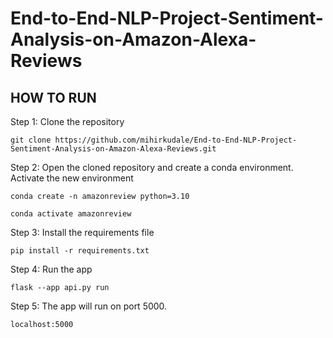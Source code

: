 # End-to-End-NLP-Project-Sentiment-Analysis-on-Amazon-Alexa-Reviews

## HOW TO RUN

Step 1: Clone the repository
```
git clone https://github.com/mihirkudale/End-to-End-NLP-Project-Sentiment-Analysis-on-Amazon-Alexa-Reviews.git
```

Step 2: Open the cloned repository and create a conda environment. Activate the new environment
```
conda create -n amazonreview python=3.10
```
```
conda activate amazonreview
```

Step 3: Install the requirements file
```
pip install -r requirements.txt
```

Step 4: Run the app
```
flask --app api.py run
```

Step 5: The app will run on port 5000. 
```
localhost:5000
```
